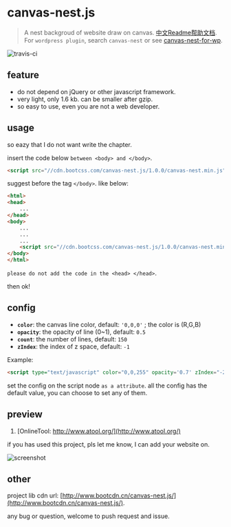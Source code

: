 # canvas-nest.js

> A nest backgroud of website draw on canvas. [中文Readme帮助文档](https://github.com/hustcc/canvas-nest.js/blob/master/README-zh.md). For `wordpress plugin`, search `canvas-nest` or see [canvas-nest-for-wp](https://github.com/aTool-org/canvas-nest-for-wp).

![travis-ci](https://travis-ci.org/hustcc/canvas-nest.js.svg?branch=master)


## feature

 - do not depend on jQuery or other javascript framework.
 - very light, only 1.6 kb. can be smaller after gzip.
 - so easy to use, even you are not a web developer.


## usage

so eazy that I do not want write the chapter.

insert the code below `between <body> and </body>`.

```html
<script src="//cdn.bootcss.com/canvas-nest.js/1.0.0/canvas-nest.min.js"></script>
```

suggest before the tag `</body>`. like below:

```html
<html>
<head>
	...
</head>
<body>
	...
	...
	...
	<script src="//cdn.bootcss.com/canvas-nest.js/1.0.0/canvas-nest.min.js"></script>
</body>
</html>
```


`please do not add the code in the <head> </head>`.

then ok!


## config

 - **`color`**: the canvas line color, default: `'0,0,0'` ; the color is (R,G,B)
 - **`opacity`**: the opacity of line (0~1), default: `0.5`
 - **`count`**: the number of lines, default: `150`
 - **`zIndex`**: the index of z space, default: `-1`

Example:

```html
<script type="text/javascript" color="0,0,255" opacity='0.7' zIndex="-2" count="99" src="//cdn.bootcss.com/canvas-nest.js/1.0.0/canvas-nest.min.js"></script>
```

set the config on the script node `as a attribute`. all the config has the default value, you can choose to set any of them.


## preview

1. [OnlineTool: http://www.atool.org/](http://www.atool.org/)

if you has used this project, pls let me know, I can add your website on.

![screenshot](https://raw.githubusercontent.com/hustcc/canvas-nest.js/master/screenshot.png)


## other

project lib cdn url: [http://www.bootcdn.cn/canvas-nest.js/](http://www.bootcdn.cn/canvas-nest.js/).

any bug or question, welcome to push request and issue.
